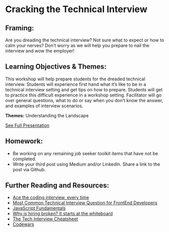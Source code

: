 # Cracking the Technical Interview    

## Framing: 

Are you dreading the technical interview?  Not sure what to expect or how to calm your nerves? Don’t worry as we will help you prepare to nail the interview and wow the employer!

## Learning Objectives & Themes: 

This workshop will help prepare students for the dreaded technical interview. Students will experience first hand what it’s like to be in a technical interview setting and get tips on how to prepare. Students will get to practice this difficult experience in a workshop setting. Facilitator will go over general questions, what to do or say when you don’t know the answer, and examples of interview scenarios. 

**Themes:** Understanding the Landscape

[See Full Presentation](http://www.slideshare.net/vincentanidata/landing-your-first-data-science-job-the-technical-interview)

## Homework: 
- Be working on any remaining job seeker toolkit items that have not be completed. 
- Write your third post using Medium and/or LinkedIn. Share a link to the post via Github.

## Further Reading and Resources: 
- [Ace the coding interview, every time](https://www.linkedin.com/pulse/20141120061048-6976444-ace-the-coding-interview-every-time/?trk=hp-feed-article-title-like)
- [Most Common Technical Interview Question for FrontEnd Developers](https://www.frontendjournal.com/most-common-technical-interview-question-for-frontend-developers/)
- [JavaScript Fundamentals](https://github.com/gmac/professional-javascript/blob/master/01_fundamentals/intro_to_javascript.md)
- [Why is hiring broken? It starts at the whiteboard](https://medium.freecodecamp.org/why-is-hiring-broken-it-starts-at-the-whiteboard-34b088e5a5db)
- [The Tech Interview Cheatsheet](https://hackernoon.com/the-tech-interview-cheatsheet-8e28d94f5f04)
- [Codewars](https://www.codewars.com/)
